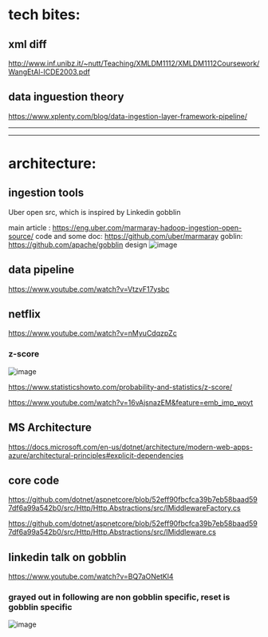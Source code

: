 

# tech bites:

## xml diff

http://www.inf.unibz.it/~nutt/Teaching/XMLDM1112/XMLDM1112Coursework/WangEtAl-ICDE2003.pdf


## data inguestion theory
https://www.xplenty.com/blog/data-ingestion-layer-framework-pipeline/




---
---




# architecture:

## ingestion tools
Uber open src, which is inspired by Linkedin gobblin

main article : https://eng.uber.com/marmaray-hadoop-ingestion-open-source/
code and some doc: https://github.com/uber/marmaray
goblin: https://github.com/apache/gobblin
design
![image](https://user-images.githubusercontent.com/1906471/121627180-e3996580-ca44-11eb-9c08-e753502f38d7.png)


## data pipeline

https://www.youtube.com/watch?v=VtzvF17ysbc


## netflix

https://www.youtube.com/watch?v=nMyuCdqzpZc

### z-score
![image](https://user-images.githubusercontent.com/1906471/121738436-35370400-cac8-11eb-869d-afe8d07f9841.png)

https://www.statisticshowto.com/probability-and-statistics/z-score/

https://www.youtube.com/watch?v=16vAjsnazEM&feature=emb_imp_woyt



## MS Architecture

https://docs.microsoft.com/en-us/dotnet/architecture/modern-web-apps-azure/architectural-principles#explicit-dependencies


## core code

https://github.com/dotnet/aspnetcore/blob/52eff90fbcfca39b7eb58baad597df6a99a542b0/src/Http/Http.Abstractions/src/IMiddlewareFactory.cs

https://github.com/dotnet/aspnetcore/blob/52eff90fbcfca39b7eb58baad597df6a99a542b0/src/Http/Http.Abstractions/src/IMiddleware.cs


## linkedin talk on gobblin
https://www.youtube.com/watch?v=BQ7aONetKl4

### grayed out  in following are non gobblin specific, reset is gobblin specific 

![image](https://user-images.githubusercontent.com/1906471/121797852-de791980-cbf0-11eb-95df-20d7078a1d04.png)




